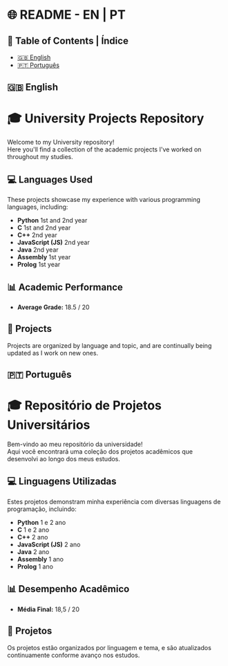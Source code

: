 # 🌐 README - EN | PT

## 📑 Table of Contents | Índice

- [🇬🇧 English](#-english)
- [🇵🇹 Português](#-português)

## 🇬🇧 English

# 🎓 University Projects Repository

Welcome to my University repository!  
Here you'll find a collection of the academic projects I've worked on throughout my studies.

## 💻 Languages Used
These projects showcase my experience with various programming languages, including:

- **Python** 1st and 2nd year
- **C** 1st and 2nd year
- **C++** 2nd year
- **JavaScript (JS)** 2nd year
- **Java** 2nd year
- **Assembly** 1st year
- **Prolog** 1st year

## 📊 Academic Performance
- **Average Grade:** 18.5 / 20

## 🚀 Projects
Projects are organized by language and topic, and are continually being updated as I work on new ones.  

## 🇵🇹 Português

# 🎓 Repositório de Projetos Universitários

Bem-vindo ao meu repositório da universidade!  
Aqui você encontrará uma coleção dos projetos acadêmicos que desenvolvi ao longo dos meus estudos.

## 💻 Linguagens Utilizadas
Estes projetos demonstram minha experiência com diversas linguagens de programação, incluindo:

- **Python** 1 e 2 ano
- **C** 1 e 2 ano
- **C++** 2 ano
- **JavaScript (JS)** 2 ano
- **Java** 2 ano
- **Assembly** 1 ano
- **Prolog** 1 ano

## 📊 Desempenho Acadêmico
- **Média Final:** 18,5 / 20

## 🚀 Projetos
Os projetos estão organizados por linguagem e tema, e são atualizados continuamente conforme avanço nos estudos.  